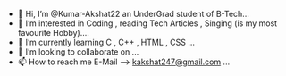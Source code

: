 - 👋 Hi, I’m @Kumar-Akshat22 an UnderGrad student of B-Tech...
- 👀 I’m interested in Coding , reading Tech Articles , Singing (is my most favourite Hobby)....
- 🌱 I’m currently learning C , C++ , HTML , CSS ...
- 💞️ I’m looking to collaborate on ...
- 📫 How to reach me E-Mail --> kakshat247@gmail.com ...

<!---
Kumar-Akshat22/Kumar-Akshat22 is a ✨ special ✨ repository because its `README.md` (this file) appears on your GitHub profile.
You can click the Preview link to take a look at your changes.
--->
